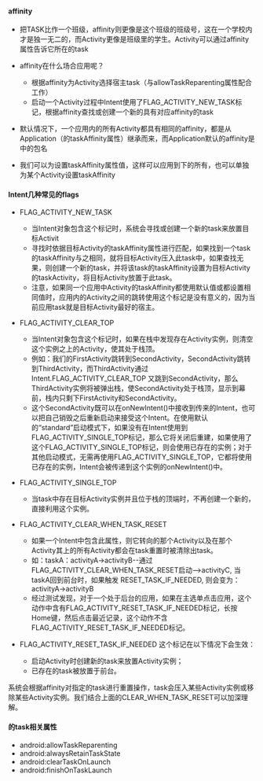 #### affinity
* 把TASK比作一个班级，affinity则更像是这个班级的班级号，这在一个学校内才是独一无二的，而Activity更像是班级里的学生。Activity可以通过affinity属性告诉它所在的task

* affinity在什么场合应用呢？
    - 根据affinity为Activity选择宿主task（与allowTaskReparenting属性配合工作）
    - 启动一个Activity过程中Intent使用了FLAG_ACTIVITY_NEW_TASK标记，根据affinity查找或创建一个新的具有对应affinity的task

* 默认情况下，一个应用内的所有Activity都具有相同的affinity，都是从Application（的taskAffinity属性）继承而来，而Application默认的affinity是<manifest>中的包名

* 我们可以为<application>设置taskAffinity属性值，这样可以应用到<application>下的所有<activity>，也可以单独为某个Activity设置taskAffinity


#### Intent几种常见的flags
* FLAG_ACTIVITY_NEW_TASK
    - 当Intent对象包含这个标记时，系统会寻找或创建一个新的task来放置目标Activit
    - 寻找时依据目标Activity的taskAffinity属性进行匹配，如果找到一个task的taskAffinity与之相同，就将目标Activity压入此task中，如果查找无果，则创建一个新的task，并将该task的taskAffinity设置为目标Activity的taskActivity，将目标Activity放置于此task。
    - 注意，如果同一个应用中Activity的taskAffinity都使用默认值或都设置相同值时，应用内的Activity之间的跳转使用这个标记是没有意义的，因为当前应用task就是目标Activity最好的宿主。
    
* FLAG_ACTIVITY_CLEAR_TOP
    - 当Intent对象包含这个标记时，如果在栈中发现存在Activity实例，则清空这个实例之上的Activity，使其处于栈顶。
    - 例如：我们的FirstActivity跳转到SecondActivity，SecondActivity跳转到ThirdActivity，而ThirdActivity通过 Intent.FLAG_ACTIVITY_CLEAR_TOP 又跳到SecondActivity，那么ThirdActivity实例将被弹出栈，使SecondActivity处于栈顶，显示到幕前，栈内只剩下FirstActivity和SecondActivity。
    - 这个SecondActivity既可以在onNewIntent()中接收到传来的Intent，也可以把自己销毁之后重新启动来接受这个Intent。在使用默认的“standard”启动模式下，如果没有在Intent使用到FLAG_ACTIVITY_SINGLE_TOP标记，那么它将关闭后重建，如果使用了这个FLAG_ACTIVITY_SINGLE_TOP标记，则会使用已存在的实例；对于其他启动模式，无需再使用FLAG_ACTIVITY_SINGLE_TOP，它都将使用已存在的实例，Intent会被传递到这个实例的onNewIntent()中。

* FLAG_ACTIVITY_SINGLE_TOP
    - 当task中存在目标Activity实例并且位于栈的顶端时，不再创建一个新的，直接利用这个实例。
    
* FLAG_ACTIVITY_CLEAR_WHEN_TASK_RESET
    - 如果一个Intent中包含此属性，则它转向的那个Activity以及在那个Activity其上的所有Activity都会在task重置时被清除出task。
    - 如：taskA：activityA->activityB--通过FLAG_ACTIVITY_CLEAR_WHEN_TASK_RESET启动-->activityC, 当taskA回到前台时，如果触发 RESET_TASK_IF_NEEDED, 则会变为：activityA->activityB
    - 经过测试发现，对于一个处于后台的应用，如果在主选单点击应用，这个动作中含有FLAG_ACTIVITY_RESET_TASK_IF_NEEDED标记，长按Home键，然后点击最近记录，这个动作不含FLAG_ACTIVITY_RESET_TASK_IF_NEEDED标记。

* FLAG_ACTIVITY_RESET_TASK_IF_NEEDED
    这个标记在以下情况下会生效：
    - 启动Activity时创建新的task来放置Activity实例；
    - 已存在的task被放置于前台。

系统会根据affinity对指定的task进行重置操作，task会压入某些Activity实例或移除某些Activity实例。我们结合上面的CLEAR_WHEN_TASK_RESET可以加深理解。


#### <activity>的task相关属性
* android:allowTaskReparenting
* android:alwaysRetainTaskState
* android:clearTaskOnLaunch
* android:finishOnTaskLaunch